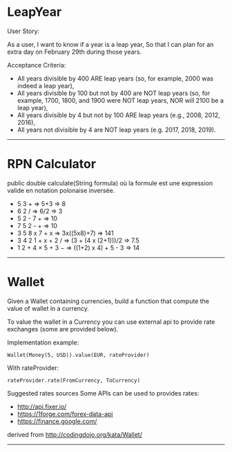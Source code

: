 # LeapYear

User Story:

As a user, I want to know if a year is a leap year, So that I can plan for an extra day on February 29th during those years.

Acceptance Criteria:

- All years divisible by 400 ARE leap years (so, for example, 2000 was indeed a leap year),
- All years divisible by 100 but not by 400 are NOT leap years (so, for example, 1700, 1800, and 1900 were NOT leap years, NOR will 2100 be a leap year),
- All years divisible by 4 but not by 100 ARE leap years (e.g., 2008, 2012, 2016),
- All years not divisible by 4 are NOT leap years (e.g. 2017, 2018, 2019).

***

# RPN Calculator

public double calculate(String formula)
où la formule est une expression valide en notation polonaise inversée.


- 5 3 + => 5+3 => 8
- 6 2 / => 6/2 => 3
- 5 2 - 7 + => 10
- 7 5 2 - + => 10
- 3 5 8 x 7 + x => 3x((5x8)+7) => 141
- 3 4 2 1 + x + 2 / => (3 + (4 x (2+1)))/2 => 7.5
- 1 2 + 4 × 5 + 3 − => ((1+2) x 4) + 5 - 3 => 14

***

# Wallet

Given a Wallet containing currencies, build a function that compute the value of wallet in a currency.

To value the wallet in a Currency you can use external api to provide rate exchanges (some are provided below).

Implementation example:
```
Wallet(Money(5, USD)).value(EUR, rateProvider)
```

With rateProvider:
```
rateProvider.rate(FromCurrency, ToCurrency)
```

Suggested rates sources
Some APIs can be used to provides rates:

- http://api.fixer.io/
- https://1forge.com/forex-data-api
- https://finance.google.com/

derived from http://codingdojo.org/kata/Wallet/

***

